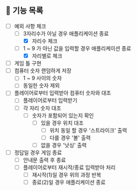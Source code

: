 ## 📃 기능 목록
- [ ] 예외 사항 체크
  - [ ] 3자리수가 아닐 경우 애플리케이션 종료
    - [x] 자리수 체크
  - [ ] 1 ~ 9 가 아닌 값을 입력할 경우 애플리케이션 종료
      - [x] 자리별로 체크
    
- [ ] 게임 틀 구현
- [ ] 컴퓨터 숫자 랜덤하게 저장
  - [ ] 1 ~ 9 사이의 숫자
  - [ ] 동일한 숫자 제외

- [ ] 플레이어로부터 입력받아 컴퓨터 숫자와 대조
  -[ ] 플레이어로부터 입력받기
  - [ ] 각 자리 숫자 대조
    - [ ] 숫자가 포함되어 있는지 확인
      - [ ] 있을 경우 위치 대조
        - [ ] 위치 동일 할 경우 '스트라이크' 출력
        - [ ] 다를 경우 '볼' 출력
      - [ ] 없을 경우 '낫싱' 출력
      
- [ ] 정답일 경우 게임 종료
  - [ ] 안내문 출력 후 종료
  - [ ] 플레이어로부터 재시작/종료 입력받아 처리
    - [ ] 재시작(1)일 경우 위의 과정 반복 
    - [ ] 종료(2)일 경우 애플리케이션 종료